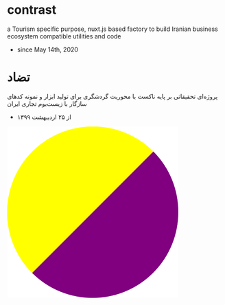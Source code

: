 # contrast
a Tourism specific purpose, nuxt.js based factory to build Iranian business ecosystem compatible utilities and code
- since May 14th, 2020

# تضاد
پروژه‌ای تحقیقاتی بر پایه ناکست با محوریت گردشگری برای تولید ابزار و نمونه کد‌های سازگار با زیست‌بوم تجاری ایران
- از ۲۵ اردیبهشت ۱۳۹۹

![contrast](contrast.svg)